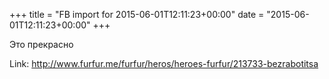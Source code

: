 +++
title = "FB import for 2015-06-01T12:11:23+00:00"
date = "2015-06-01T12:11:23+00:00"
+++

Это прекрасно


Link: http://www.furfur.me/furfur/heros/heroes-furfur/213733-bezrabotitsa
